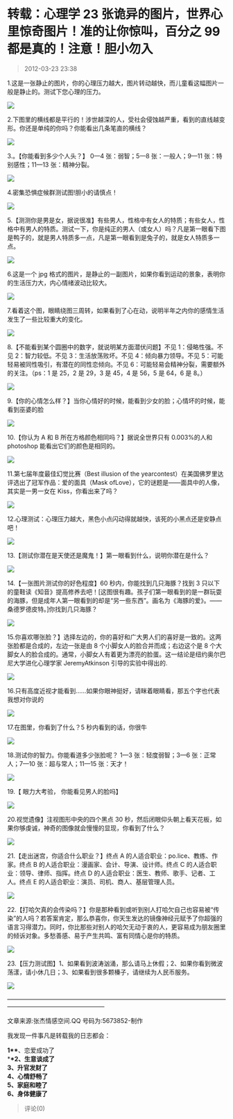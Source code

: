 # 转载：心理学 23 张诡异的图片，世界心里惊奇图片！准的让你惊叫，百分之 99 都是真的！注意！胆小勿入

> 2012-03-23 23:38

1.这是一张静止的图片，你的心理压力越大，图片转动越快，而儿童看这幅图片一般是静止的。测试下您心理的压力。

[![](http://ddns.4a1801.life:5244/d/Onedrive-4A1801/%E4%B8%AA%E4%BA%BA%E5%BB%BA%E7%AB%99/public/Qzone_wyf/Blogs/images/CA37F534.webp)](http://ddns.4a1801.life:5244/d/Onedrive-4A1801/%E4%B8%AA%E4%BA%BA%E5%BB%BA%E7%AB%99/public/Qzone_wyf/Blogs/images/CA37F534.webp)

2.下图里的横线都是平行的！涉世越深的人，受社会侵蚀越严重，看到的直线越变形。你还是单纯的你吗？你能看出几条笔直的横线？

[![](http://ddns.4a1801.life:5244/d/Onedrive-4A1801/%E4%B8%AA%E4%BA%BA%E5%BB%BA%E7%AB%99/public/Qzone_wyf/Blogs/images/C919CAF8.webp)](http://ddns.4a1801.life:5244/d/Onedrive-4A1801/%E4%B8%AA%E4%BA%BA%E5%BB%BA%E7%AB%99/public/Qzone_wyf/Blogs/images/C919CAF8.webp)

3.。【你能看到多少个人头？】 0—4 张：弱智；5—8 张：一般人；9—11 张：特别感性；11—13 张：精神分裂。

[![](http://ddns.4a1801.life:5244/d/Onedrive-4A1801/%E4%B8%AA%E4%BA%BA%E5%BB%BA%E7%AB%99/public/Qzone_wyf/Blogs/images/9E620754.webp)](http://ddns.4a1801.life:5244/d/Onedrive-4A1801/%E4%B8%AA%E4%BA%BA%E5%BB%BA%E7%AB%99/public/Qzone_wyf/Blogs/images/9E620754.webp)

4.密集恐惧症候群测试图!胆小的请慎点！

[![](http://ddns.4a1801.life:5244/d/Onedrive-4A1801/%E4%B8%AA%E4%BA%BA%E5%BB%BA%E7%AB%99/public/Qzone_wyf/Blogs/images/33C15840.webp)](http://ddns.4a1801.life:5244/d/Onedrive-4A1801/%E4%B8%AA%E4%BA%BA%E5%BB%BA%E7%AB%99/public/Qzone_wyf/Blogs/images/33C15840.webp)

5.【测测你是男是女，据说很准】有些男人，性格中有女人的特质；有些女人，性格中有男人的特质。测试一下，你是纯正的男人（或女人）吗？凡是第一眼看下图是鸭子的，就是男人特质多一点，凡是第一眼看到是兔子的，就是女人特质多一点。

[![](http://ddns.4a1801.life:5244/d/Onedrive-4A1801/%E4%B8%AA%E4%BA%BA%E5%BB%BA%E7%AB%99/public/Qzone_wyf/Blogs/images/7A94AF37.webp)](http://ddns.4a1801.life:5244/d/Onedrive-4A1801/%E4%B8%AA%E4%BA%BA%E5%BB%BA%E7%AB%99/public/Qzone_wyf/Blogs/images/7A94AF37.webp)

6.这是一个 jpg 格式的图片，是静止的一副图片，如果你看到运动的景象，表明你的生活压力大，内心情绪波动比较大。

[![](http://ddns.4a1801.life:5244/d/Onedrive-4A1801/%E4%B8%AA%E4%BA%BA%E5%BB%BA%E7%AB%99/public/Qzone_wyf/Blogs/images/98D48423.webp)](http://ddns.4a1801.life:5244/d/Onedrive-4A1801/%E4%B8%AA%E4%BA%BA%E5%BB%BA%E7%AB%99/public/Qzone_wyf/Blogs/images/98D48423.webp)

7.看着这个图，眼睛绕图三周转，如果看到了心在动，说明半年之内你的感情生活发生了一些比较重大的变化。

[![](http://ddns.4a1801.life:5244/d/Onedrive-4A1801/%E4%B8%AA%E4%BA%BA%E5%BB%BA%E7%AB%99/public/Qzone_wyf/Blogs/images/552691AE.webp)](http://ddns.4a1801.life:5244/d/Onedrive-4A1801/%E4%B8%AA%E4%BA%BA%E5%BB%BA%E7%AB%99/public/Qzone_wyf/Blogs/images/552691AE.webp)

8.【不能看到某个圆圈中的数字，就说明某方面潜伏问题】不见 1：侵略性强。不见 2：智力较低。不见 3：生活放荡败坏。不见 4：倾向暴力领导。不见 5：可能轻易被同性吸引，有潜在的同性恋倾向。不见 6：可能轻易会精神分裂，需要额外的关注。（ps：1 是 25，2 是 29，3 是 45，4 是 56，5 是 64，6 是 8。）

[![](http://ddns.4a1801.life:5244/d/Onedrive-4A1801/%E4%B8%AA%E4%BA%BA%E5%BB%BA%E7%AB%99/public/Qzone_wyf/Blogs/images/22C9C564.webp)](http://ddns.4a1801.life:5244/d/Onedrive-4A1801/%E4%B8%AA%E4%BA%BA%E5%BB%BA%E7%AB%99/public/Qzone_wyf/Blogs/images/22C9C564.webp)

9.【你的心情怎么样？】当你心情好的时候，能看到少女的脸；心情坏的时候，能看到巫婆的脸

[![](http://ddns.4a1801.life:5244/d/Onedrive-4A1801/%E4%B8%AA%E4%BA%BA%E5%BB%BA%E7%AB%99/public/Qzone_wyf/Blogs/images/190DE13F.gif)](http://ddns.4a1801.life:5244/d/Onedrive-4A1801/%E4%B8%AA%E4%BA%BA%E5%BB%BA%E7%AB%99/public/Qzone_wyf/Blogs/images/190DE13F.gif)

10.【你认为 A 和 B 所在方格颜色相同吗？】据说全世界只有 0.003%的人和 photoshop 能看出它们的颜色是相同的。

[![](http://ddns.4a1801.life:5244/d/Onedrive-4A1801/%E4%B8%AA%E4%BA%BA%E5%BB%BA%E7%AB%99/public/Qzone_wyf/Blogs/images/456B13D8.webp)](http://ddns.4a1801.life:5244/d/Onedrive-4A1801/%E4%B8%AA%E4%BA%BA%E5%BB%BA%E7%AB%99/public/Qzone_wyf/Blogs/images/456B13D8.webp)

11.第七届年度最佳幻觉比赛（Best illusion of the yearcontest）在美国佛罗里达评选出了冠军作品：爱的面具（Mask ofLove），它的谜题是——面具中的人像，其实是一男一女在 Kiss，你看出来了吗？

[![](http://ddns.4a1801.life:5244/d/Onedrive-4A1801/%E4%B8%AA%E4%BA%BA%E5%BB%BA%E7%AB%99/public/Qzone_wyf/Blogs/images/EDA7E584.webp)](http://ddns.4a1801.life:5244/d/Onedrive-4A1801/%E4%B8%AA%E4%BA%BA%E5%BB%BA%E7%AB%99/public/Qzone_wyf/Blogs/images/EDA7E584.webp)

12.心理测试：心理压力越大，黑色小点闪动得就越快，该死的小黑点还是安静点吧！

[![](http://ddns.4a1801.life:5244/d/Onedrive-4A1801/%E4%B8%AA%E4%BA%BA%E5%BB%BA%E7%AB%99/public/Qzone_wyf/Blogs/images/B13753D8.webp)](http://ddns.4a1801.life:5244/d/Onedrive-4A1801/%E4%B8%AA%E4%BA%BA%E5%BB%BA%E7%AB%99/public/Qzone_wyf/Blogs/images/B13753D8.webp)

13.【测试你潜在是天使还是魔鬼！】第一眼看到什么，说明你潜在是什么？

[![](http://ddns.4a1801.life:5244/d/Onedrive-4A1801/%E4%B8%AA%E4%BA%BA%E5%BB%BA%E7%AB%99/public/Qzone_wyf/Blogs/images/06DC03BD.webp)](http://ddns.4a1801.life:5244/d/Onedrive-4A1801/%E4%B8%AA%E4%BA%BA%E5%BB%BA%E7%AB%99/public/Qzone_wyf/Blogs/images/06DC03BD.webp)

14.【一张图片测试你的好色程度】60 秒内，你能找到几只海豚？找到 3 只以下的童鞋读《知音》提高修养去吧！\[这图很有趣。孩子们第一眼看到的是一群玩耍的海豚，但是成年人第一眼看到的却是“另一些东西”。画名为《海豚的爱》。——桑德罗德皮特。\]你找到几只海豚？

[![](http://ddns.4a1801.life:5244/d/Onedrive-4A1801/%E4%B8%AA%E4%BA%BA%E5%BB%BA%E7%AB%99/public/Qzone_wyf/Blogs/images/BEE0F436.gif)](http://ddns.4a1801.life:5244/d/Onedrive-4A1801/%E4%B8%AA%E4%BA%BA%E5%BB%BA%E7%AB%99/public/Qzone_wyf/Blogs/images/BEE0F436.gif)

15.你喜欢哪张脸？】选择左边的，你的喜好和广大男人们的喜好是一致的。这两张脸都是合成的，左边一张是由 8 个小脚女人的脸合并而成；右边这个是 8 个大脚女人的脸合成的。通常，小脚女人有着更为漂亮的脸蛋。这一结论是纽约奥尔巴尼大学进化心理学家 JeremyAtkinson 引导的实验中得出的.

[![](http://ddns.4a1801.life:5244/d/Onedrive-4A1801/%E4%B8%AA%E4%BA%BA%E5%BB%BA%E7%AB%99/public/Qzone_wyf/Blogs/images/A270A81C.webp)](http://ddns.4a1801.life:5244/d/Onedrive-4A1801/%E4%B8%AA%E4%BA%BA%E5%BB%BA%E7%AB%99/public/Qzone_wyf/Blogs/images/A270A81C.webp)

16.只有高度近视才能看到……如果你眼神挺好，请眯着眼睛看，那五个字也代表我想对你说的

[![](http://ddns.4a1801.life:5244/d/Onedrive-4A1801/%E4%B8%AA%E4%BA%BA%E5%BB%BA%E7%AB%99/public/Qzone_wyf/Blogs/images/C12E0D9B.webp)](http://ddns.4a1801.life:5244/d/Onedrive-4A1801/%E4%B8%AA%E4%BA%BA%E5%BB%BA%E7%AB%99/public/Qzone_wyf/Blogs/images/C12E0D9B.webp)

17.在图里，你看到了什么？5 秒内看到的话，你很牛

[![](http://ddns.4a1801.life:5244/d/Onedrive-4A1801/%E4%B8%AA%E4%BA%BA%E5%BB%BA%E7%AB%99/public/Qzone_wyf/Blogs/images/AE13CC44.webp)](http://ddns.4a1801.life:5244/d/Onedrive-4A1801/%E4%B8%AA%E4%BA%BA%E5%BB%BA%E7%AB%99/public/Qzone_wyf/Blogs/images/AE13CC44.webp)

18.测试你的智力。你能看道多少张脸呢？ 1—3 张：轻度弱智；3—6 张：正常人；7—10 张：超与常人；11—15 张：天才！

[![](http://ddns.4a1801.life:5244/d/Onedrive-4A1801/%E4%B8%AA%E4%BA%BA%E5%BB%BA%E7%AB%99/public/Qzone_wyf/Blogs/images/1ADE8F4E.webp)](http://ddns.4a1801.life:5244/d/Onedrive-4A1801/%E4%B8%AA%E4%BA%BA%E5%BB%BA%E7%AB%99/public/Qzone_wyf/Blogs/images/1ADE8F4E.webp)

19.【 眼力大考验， 你能看见男人的脸吗】

[![](http://ddns.4a1801.life:5244/d/Onedrive-4A1801/%E4%B8%AA%E4%BA%BA%E5%BB%BA%E7%AB%99/public/Qzone_wyf/Blogs/images/5F0C9B8D.webp)](http://ddns.4a1801.life:5244/d/Onedrive-4A1801/%E4%B8%AA%E4%BA%BA%E5%BB%BA%E7%AB%99/public/Qzone_wyf/Blogs/images/5F0C9B8D.webp)

20.视觉遗像】注视图形中央的四个黑点 30 秒，然后闭眼仰头朝上看天花板，如果你够虔诚，神奇的图像就会慢慢的显现，你看到了什么？

[![](http://ddns.4a1801.life:5244/d/Onedrive-4A1801/%E4%B8%AA%E4%BA%BA%E5%BB%BA%E7%AB%99/public/Qzone_wyf/Blogs/images/DAF0E995.webp)](http://ddns.4a1801.life:5244/d/Onedrive-4A1801/%E4%B8%AA%E4%BA%BA%E5%BB%BA%E7%AB%99/public/Qzone_wyf/Blogs/images/DAF0E995.webp)

21.【走出迷宫，你适合什么职业？】终点 A 的人适合职业：po.lice、教练、作家。终点 B 的人适合职业：漫画家、会计、导演、设计师。终点 C 的人适合职业：领导、律师、指挥。终点 D 的人适合职业：医生、教师、歌手、记者、工人。终点 E 的人适合职业：演员、司机、商人、基层管理人员。

[![](http://ddns.4a1801.life:5244/d/Onedrive-4A1801/%E4%B8%AA%E4%BA%BA%E5%BB%BA%E7%AB%99/public/Qzone_wyf/Blogs/images/5AD6EFCF.webp)](http://ddns.4a1801.life:5244/d/Onedrive-4A1801/%E4%B8%AA%E4%BA%BA%E5%BB%BA%E7%AB%99/public/Qzone_wyf/Blogs/images/5AD6EFCF.webp)

22.【打哈欠真的会传染吗？】你是那种看到或听到别人打哈欠自己也容易被“传染”的人吗？若答案肯定，那么恭喜你，你天生发达的镜像神经元赋予了你超强的语言习得潜力。同时，你比那些对别人的哈欠无动于衷的人，更容易成为朋友圈里的倾诉对象。多愁善感、易于产生共鸣、富有同情心是你的特质。

[![](http://ddns.4a1801.life:5244/d/Onedrive-4A1801/%E4%B8%AA%E4%BA%BA%E5%BB%BA%E7%AB%99/public/Qzone_wyf/Blogs/images/C0AB3FF6.webp)](http://ddns.4a1801.life:5244/d/Onedrive-4A1801/%E4%B8%AA%E4%BA%BA%E5%BB%BA%E7%AB%99/public/Qzone_wyf/Blogs/images/C0AB3FF6.webp)

23.【压力测试图】1、如果看到波涛汹涌，那么请马上休假；2、如果你看到微波荡漾，请小休几日；3、如果看到很多颗榛子，请继续为人民币服务。

[![](http://ddns.4a1801.life:5244/d/Onedrive-4A1801/%E4%B8%AA%E4%BA%BA%E5%BB%BA%E7%AB%99/public/Qzone_wyf/Blogs/images/32973DD1.webp)](http://ddns.4a1801.life:5244/d/Onedrive-4A1801/%E4%B8%AA%E4%BA%BA%E5%BB%BA%E7%AB%99/public/Qzone_wyf/Blogs/images/32973DD1.webp)

————————————————————————————————————————————————————

文章来源:张杰情感空间.QQ 号码为:5673852-制作

我发现一件事凡是转载我的日志都会：

**1\*\***、恋爱成功了  
\***\*2、生意谈成了  
3、升官发财了  
4、心情舒畅了  
5、家庭和睦了  
6、身体健康了**

> 评论(0)
